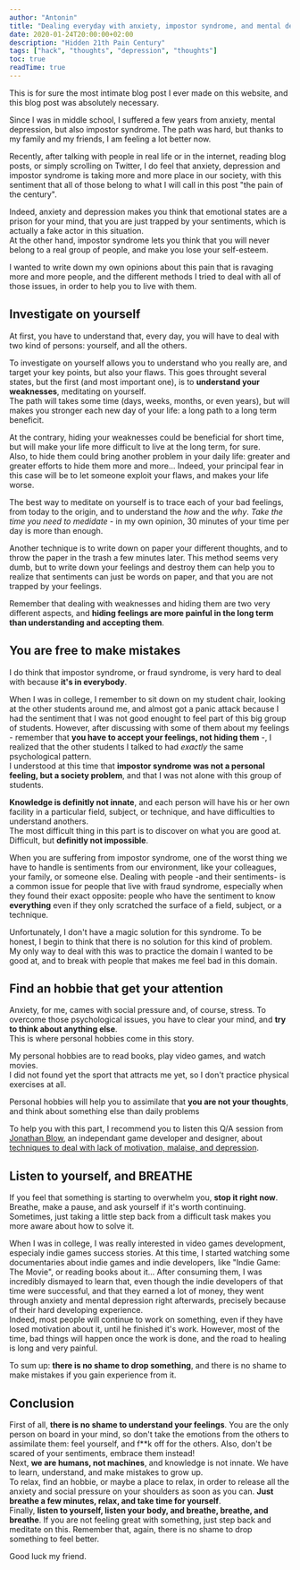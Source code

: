 ```yaml
---
author: "Antonin"
title: "Dealing everyday with anxiety, impostor syndrome, and mental depression"
date: 2020-01-24T20:00:00+02:00
description: "Hidden 21th Pain Century"
tags: ["hack", "thoughts", "depression", "thoughts"]
toc: true
readTime: true
---
```


This is for sure the most intimate blog post I ever made on this website, and this blog post was absolutely necessary.

Since I was in middle school, I suffered a few years from anxiety, mental depression, but also impostor syndrome.
The path was hard, but thanks to my family and my friends, I am feeling a lot better now.

Recently, after talking with people in real life or in the internet, reading blog posts, or simply scrolling on Twitter, I do feel that anxiety,
depression and impostor syndrome is taking more and more place in our society, with this sentiment that all of those belong to what
I will call in this post "the pain of the century".

Indeed, anxiety and depression makes you think that emotional states are a prison for your mind, that you are just trapped by your sentiments,
which is actually a fake actor in this situation.  
At the other hand, impostor syndrome lets you think that you will never belong to a real group of people, and make you lose your self-esteem.

I wanted to write down my own opinions about this pain that is ravaging more and more people, and the different methods I tried to deal with all
of those issues, in order to help you to live with them.

## Investigate on yourself

At first, you have to understand that, every day, you will have to deal with two kind of persons: yourself, and all the others.

To investigate on yourself allows you to understand who you really are, and target your key points, but also your flaws.
This goes throught several states, but the first (and most important one), is to **understand your weaknesses**, meditating on yourself.  
The path will takes some time (days, weeks, months, or even years), but will makes you stronger each new day of your life: a long path to a long term beneficit.

At the contrary, hiding your weaknesses could be beneficial for short time, but will make your life more difficult to live at the long term, for sure.  
Also, to hide them could bring another problem in your daily life: greater and greater efforts to hide them more and more...
Indeed, your principal fear in this case will be to let someone exploit your flaws, and makes your life worse.

The best way to meditate on yourself is to trace each of your bad feelings, from today to the origin, and to understand the *how* and the *why*.
*Take the time you need to medidate* - in my own opinion, 30 minutes of your time per day is more than enough.

Another technique is to write down on paper your different thoughts, and to throw the paper in the trash a few minutes later.
This method seems very dumb, but to write down your feelings and destroy them can help you to realize that sentiments can just be words on paper,
and that you are not trapped by your feelings.

Remember that dealing with weaknesses and hiding them are two very different aspects, and **hiding feelings are more painful in the long term than
understanding and accepting them**.

## You are free to make mistakes

I do think that impostor syndrome, or fraud syndrome, is very hard to deal with because **it's in everybody**.

When I was in college, I remember to sit down on my student chair, looking at the other students around me, and almost got a panic attack because I
had the sentiment that I was not good enought to feel part of this big group of students.
However, after discussing with some of them about my feelings - remember that **you have to accept your feelings, not hiding them** -, I realized
that the other students I talked to had *exactly* the same psychological pattern.  
I understood at this time that **impostor syndrome was not a personal feeling, but a society problem**, and that I was not alone with this group of students.

**Knowledge is definitly not innate**, and each person will have his or her own facility in a particular field, subject, or technique, and have difficulties to understand anothers.  
The most difficult thing in this part is to discover on what you are good at.
Difficult, but **definitly not impossible**.

When you are suffering from impostor syndrome, one of the worst thing we have to handle is sentiments from our environment,
like your colleagues, your family, or someone else.
Dealing with people -and their sentiments- is a common issue for people that live with fraud syndrome,
especially when they found their exact opposite: people who have the sentiment to know **everything** even if they only scratched the surface of a field, subject, or a technique.

Unfortunately, I don't have a magic solution for this syndrome.
To be honest, I begin to think that there is no solution for this kind of problem.  
My only way to deal with this was to practice the domain I wanted to be good at, and to break with people that makes me feel bad in this domain.

## Find an hobbie that get your attention

Anxiety, for me, cames with social pressure and, of course, stress.
To overcome those psychological issues, you have to clear your mind, and **try to think about anything else**.  
This is where personal hobbies come in this story.

My personal hobbies are to read books, play video games, and watch movies.  
I did not found yet the sport that attracts me yet, so I don't practice physical exercises at all.

Personal hobbies will help you to assimilate that **you are not your thoughts**, and think about something else than daily problems

To help you with this part, I recommend you to listen this Q/A session from [Jonathan Blow](https://en.wikipedia.org/wiki/Jonathan_Blow), an independant
game developer and designer, about [techniques to deal with lack of motivation, malaise, and depression](https://www.youtube.com/watch?v=i7kh8pNRWOo).

## Listen to yourself, and BREATHE

If you feel that something is starting to overwhelm you, **stop it right now**.
Breathe, make a pause, and ask yourself if it's worth continuing.
Sometimes, just taking a little step back from a difficult task makes you more aware about how to solve it.

When I was in college, I was really interested in video games development, especialy indie games success stories.
At this time, I started watching some documentaries about indie games and indie developers, like "Indie Game: The Movie", or reading books about it...
After consuming them, I was incredibly dismayed to learn that, even though the indie developers of that time were successful, and that they earned a lot of money,
they went through anxiety and mental depression right afterwards, precisely because of their hard developing experience.  
Indeed, most people will continue to work on something, even if they have losed motivation about it, until he finished it's work.
However, most of the time, bad things will happen once the work is done, and the road to healing is long and very painful.

To sum up: **there is no shame to drop something**, and there is no shame to make mistakes if you gain experience from it.

## Conclusion

First of all, **there is no shame to understand your feelings**. You are the only person on board in your mind, so don't take the emotions from the others to
assimilate them: feel yourself, and f**k off for the others. Also, don't be scared of your sentiments, embrace them instead!  
Next, **we are humans, not machines**, and knowledge is not innate. We have to learn, understand, and make mistakes to grow up.  
To relax, find an hobbie, or maybe a place to relax, in order to release all the anxiety and social pressure on your shoulders as soon as you can.
**Just breathe a few minutes, relax, and take time for yourself**.  
Finally, **listen to yourself, listen your body, and breathe, breathe, and breathe**. If you are not feeling great with something, just step back and
meditate on this. Remember that, again, there is no shame to drop something to feel better.

Good luck my friend.
